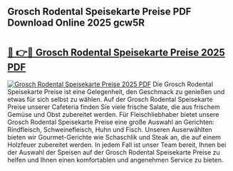 ## Grosch Rodental Speisekarte Preise PDF Download Online 2025 gcw5R

# <h2><a href="http://gcbddhy.nevu.top/?p=Grosch+Rodental+Speisekarte+Preise">🔗 👉🔴 Grosch Rodental Speisekarte Preise 2025 PDF</a></h2>

[![Grosch Rodental Speisekarte Preise 2025 PDF](https://i.imgur.com/dBaPXMq.png)](http://gcbddhy.nevu.top/?p=Grosch+Rodental+Speisekarte+Preise)
Die Grosch Rodental Speisekarte Preise ist eine Gelegenheit, den Geschmack zu genießen und etwas für sich selbst zu wählen. Auf der Grosch Rodental Speisekarte Preise unserer Cafeteria finden Sie viele frische Salate, die aus frischem Gemüse und Obst zubereitet werden. Für Fleischliebhaber bietet unsere Grosch Rodental Speisekarte Preise eine große Auswahl an Gerichten: Rindfleisch, Schweinefleisch, Huhn und Fisch. Unseren Auserwählten bieten wir Gourmet-Gerichte wie Schaschlik und Steak an, die auf einem Holzfeuer zubereitet werden. In jedem Fall ist unser Team bereit, Ihnen bei der Auswahl der Speisen auf der Grosch Rodental Speisekarte Preise zu helfen und Ihnen einen komfortablen und angenehmen Service zu bieten.
